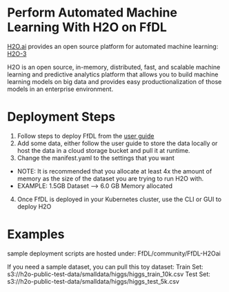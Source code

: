 # Perform Automated Machine Learning With H2O on FfDL

[H2O.ai](https://h2o.ai) provides an open source platform for automated machine learning: [H2O-3](https://www.h2o.ai/h2o/)

H2O is an open source, in-memory, distributed, fast, and scalable machine learning and predictive analytics platform that allows you to build machine learning models on big data and provides easy productionalization of those models in an enterprise environment.

# Deployment Steps

1. Follow steps to deploy FfDL from the [user guide](https://github.com/IBM/FfDL/blob/master/docs/user-guide.md)
2. Add some data, either follow the user guide to store the data locally or host the data in a cloud storage bucket and pull it at runtime.
3. Change the manifest.yaml to the settings that you want
  * NOTE: It is recommended that you allocate at least 4x the amount of memory as the size of the dataset you are trying to run H2O with.
  * EXAMPLE: 1.5GB Dataset --> 6.0 GB Memory allocated
4. Once FfDL is deployed in your Kubernetes cluster, use the CLI or GUI to deploy H2O

# Examples
sample deployment scripts are hosted under: FfDL/community/FfDL-H2Oai

If you need a sample dataset, you can pull this toy dataset:
Train Set:
s3://h2o-public-test-data/smalldata/higgs/higgs_train_10k.csv
Test Set:
s3://h2o-public-test-data/smalldata/higgs/higgs_test_5k.csv
